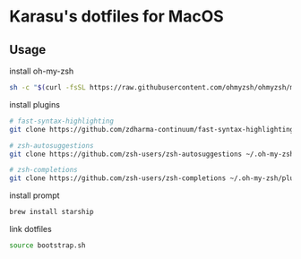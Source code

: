 # Karasu's dotfiles for MacOS

## Usage

install oh-my-zsh
``` bash
sh -c "$(curl -fsSL https://raw.githubusercontent.com/ohmyzsh/ohmyzsh/master/tools/install.sh)"
```

install plugins
``` bash
# fast-syntax-highlighting
git clone https://github.com/zdharma-continuum/fast-syntax-highlighting ~/.oh-my-zsh/plugins/fast-syntax-highlighting

# zsh-autosuggestions
git clone https://github.com/zsh-users/zsh-autosuggestions ~/.oh-my-zsh/plugins/zsh-autosuggestions

# zsh-completions
git clone https://github.com/zsh-users/zsh-completions ~/.oh-my-zsh/plugins/zsh-completions
```

install prompt
``` bash
brew install starship
```

link dotfiles
``` bash
source bootstrap.sh
```
